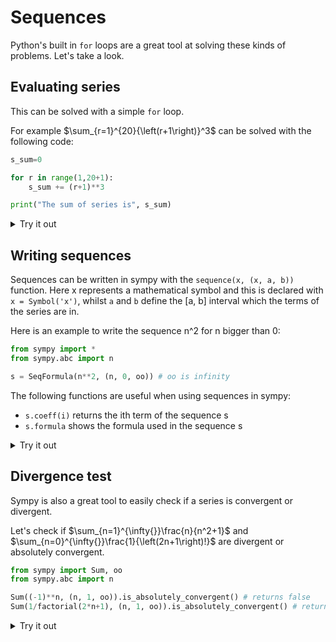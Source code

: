 <script type="text/x-mathjax-config">
  MathJax.Hub.Config({
    tex2jax: {
      inlineMath: [ ['$','$'], ["\\(","\\)"] ],
      processEscapes: true
    }
  });
</script>

<script type="text/javascript" async
  src="https://cdnjs.cloudflare.com/ajax/libs/mathjax/2.7.5/MathJax.js?config=TeX-MML-AM_CHTML">
</script>

# Sequences

Python's built in `for` loops are a great tool at solving these kinds of problems. Let's take a look.

## Evaluating series

This can be solved with a simple `for` loop.

For example $\sum_{r=1}^{20}{\left(r+1\right)}^3$ can be solved with the following code:

```python
s_sum=0

for r in range(1,20+1):
    s_sum += (r+1)**3

print("The sum of series is", s_sum)
```


<details>
<summary>Try it out</summary>

<iframe src="https://trinket.io/embed/python3/73292bc573?outputOnly=true&runOption=console&start=result" width="100%" height="356" frameborder="0" marginwidth="0" marginheight="0" allowfullscreen></iframe>
```

</details>

## Writing sequences

Sequences can be written in sympy with the `sequence(x, (x, a, b))` function. Here x represents a mathematical symbol and this is declared with `x = Symbol('x')`, whilst `a` and `b` define the [a, b] interval which the terms of the series are in.

Here is an example to write the sequence n^2 for n bigger than 0:

```python
from sympy import *
from sympy.abc import n

s = SeqFormula(n**2, (n, 0, oo)) # oo is infinity
```

The following functions are useful when using sequences in sympy:

- `s.coeff(i)` returns the ith term of the sequence s
- `s.formula` shows the formula used in the sequence s

<details>
<summary>Try it out</summary>

<iframe frameborder="0" width="100%" height="500px" src="https://replit.com/@JackBeaumont/writingsequences?lite=true"></iframe></iframe>
</details>

## Divergence test

Sympy is also a great tool to easily check if a series is convergent or divergent.

Let's check if $\sum_{n=1}^{\infty{}}\frac{n}{n^2+1}$ and $\sum_{n=0}^{\infty{}}\frac{1}{\left(2n+1\right)!}$ are divergent or absolutely convergent.

```python
from sympy import Sum, oo
from sympy.abc import n

Sum((-1)**n, (n, 1, oo)).is_absolutely_convergent() # returns false
Sum(1/factorial(2*n+1), (n, 1, oo)).is_absolutely_convergent() # returns true
```

<details>
<summary>Try it out</summary>

<iframe frameborder="0" width="100%" height="500px" src="https://replit.com/@JackBeaumont/divergencetest?lite=true"></iframe></iframe>
</details>
